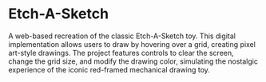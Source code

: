 # Etch-A-Sketch

A web-based recreation of the classic Etch-A-Sketch toy. This digital implementation allows users to draw by hovering over a grid, creating pixel art-style drawings. The project features controls to clear the screen, change the grid size, and modify the drawing color, simulating the nostalgic experience of the iconic red-framed mechanical drawing toy.
